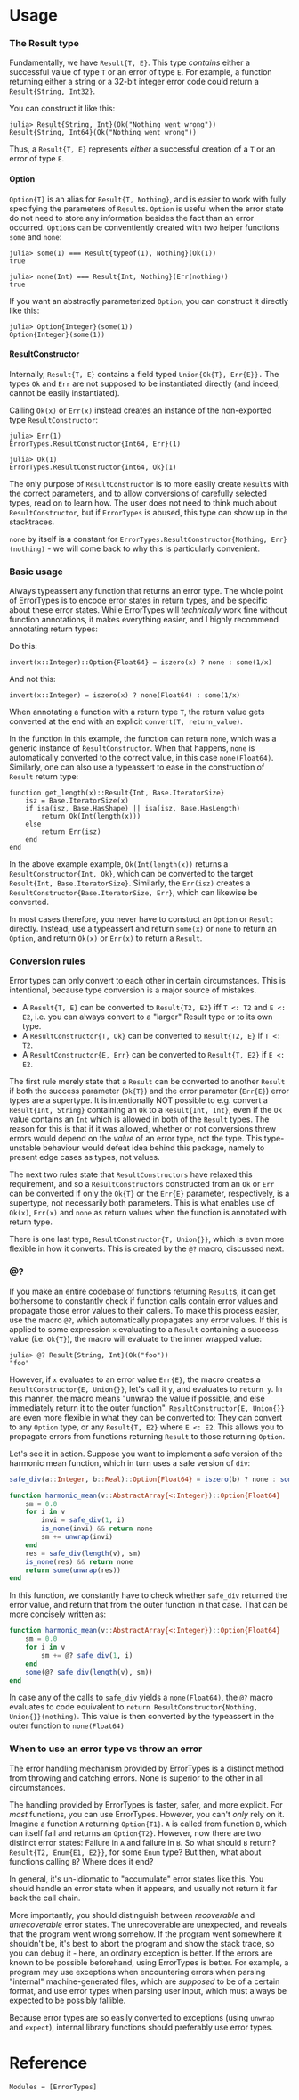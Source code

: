 # Usage

### The Result type
Fundamentally, we have `Result{T, E}`. This type _contains_ either a successful value of type `T` or an error of type `E`.
For example, a function returning either a string or a 32-bit integer error code could return a `Result{String, Int32}`.

You can construct it like this:
```
julia> Result{String, Int}(Ok("Nothing went wrong"))
Result{String, Int64}(Ok("Nothing went wrong"))
```

Thus, a `Result{T, E}` represents _either_ a successful creation of a `T` or an error of type `E`.

#### Option
`Option{T}` is an alias for `Result{T, Nothing}`, and is easier to work with fully specifying the parameters of `Result`s. `Option` is useful when the error state do not need to store any information besides the fact than an error occurred. `Option`s can be conventiently created with two helper functions `some` and `none`:

```
julia> some(1) === Result{typeof(1), Nothing}(Ok(1))
true

julia> none(Int) === Result{Int, Nothing}(Err(nothing))
true
```

If you want an abstractly parameterized `Option`, you can construct it directly like this:

```
julia> Option{Integer}(some(1))
Option{Integer}(some(1))
```

#### ResultConstructor
Internally, `Result{T, E}` contains a field typed `Union{Ok{T}, Err{E}}.`
The types `Ok` and `Err` are not supposed to be instantiated directly (and indeed, cannot be easily instantiated).

Calling `Ok(x)` or `Err(x)` instead creates an instance of the non-exported type `ResultConstructor`:

```
julia> Err(1)
ErrorTypes.ResultConstructor{Int64, Err}(1)

julia> Ok(1)
ErrorTypes.ResultConstructor{Int64, Ok}(1)
```

The only purpose of `ResultConstructor` is to more easily create `Result`s with the correct parameters, and to allow conversions of carefully selected types, read on to learn how.
The user does not need to think much about `ResultConstructor`, but if `ErrorTypes` is abused, this type can show up in the stacktraces.

`none` by itself is a constant for `ErrorTypes.ResultConstructor{Nothing, Err}(nothing)` - we will come back to why this is particularly convenient.

### Basic usage
Always typeassert any function that returns an error type. The whole point of ErrorTypes is to encode error states in return types, and be specific about these error states. While ErrorTypes will _technically_ work fine without function annotations, it makes everything easier, and I highly recommend annotating return types:

Do this:
```
invert(x::Integer)::Option{Float64} = iszero(x) ? none : some(1/x)
```

And not this:
```
invert(x::Integer) = iszero(x) ? none(Float64) : some(1/x)
```

When annotating a function with a return type `T`, the return value gets converted at the end with an explicit `convert(T, return_value)`.

In the function in this example, the function can return `none`, which was a generic instance of `ResultConstructor`.
When that happens, `none` is automatically converted to the correct value, in this case `none(Float64)`.
Similarly, one can also use a typeassert to ease in the construction of `Result` return type:

```
function get_length(x)::Result{Int, Base.IteratorSize}
    isz = Base.IteratorSize(x)
    if isa(isz, Base.HasShape) || isa(isz, Base.HasLength)
        return Ok(Int(length(x)))
    else
        return Err(isz)
    end
end
```

In the above example example, `Ok(Int(length(x))` returns a `ResultConstructor{Int, Ok}`, which can be converted to the target `Result{Int, Base.IteratorSize}`.
Similarly, the `Err(isz)` creates a `ResultConstructor{Base.IteratorSize, Err}`, which can likewise be converted.

In most cases therefore, you never have to constuct an `Option` or `Result` directly. Instead, use a typeassert and return `some(x)` or `none` to return an `Option`, and return `Ok(x)` or `Err(x)` to return a `Result`.

### Conversion rules
Error types can only convert to each other in certain circumstances. This is intentional, because type conversion is a major source of mistakes.

* A `Result{T, E}` can be converted to `Result{T2, E2}` iff `T <: T2` and `E <: E2`, i.e. you can always convert to a "larger" Result type or to its own type.
* A `ResultConstructor{T, Ok}` can be converted to `Result{T2, E}` if `T <: T2`.
* A `ResultConstructor{E, Err}` can be converted to `Result{T, E2}` if `E <: E2`.

The first rule merely state that a `Result` can be converted to another `Result` if both the success parameter (`Ok{T}`) and the error parameter (`Err{E}`) error types are a supertype.
It is intentionally NOT possible to e.g. convert a `Result{Int, String}` containing an `Ok` to a `Result{Int, Int}`, even if the `Ok` value contains an `Int` which is allowed in both of the `Result` types.
The reason for this is that if it was allowed, whether or not conversions threw errors would depend on the _value_ of an error type, not the type.
This type-unstable behaviour would defeat idea behind this package, namely to present edge cases as types, not values.

The next two rules state that `ResultConstructors` have relaxed this requirement, and so a `ResultConstructors` constructed from an `Ok` or `Err` can be converted if only the `Ok{T}` or the `Err{E}` parameter, respectively, is a supertype, not necessarily both parameters.
This is what enables use of `Ok(x)`, `Err(x)` and `none` as return values when the function is annotated with return type.

There is one last type, `ResultConstructor{T, Union{}}`, which is even more flexible in how it converts. This is created by the `@?` macro, discussed next.

### @?
If you make an entire codebase of functions returning `Result`s, it can get bothersome to constantly check if function calls contain error values and propagate those error values to their callers. To make this process easier, use the macro `@?`, which automatically propagates any error values. If this is applied to some expression `x` evaluating to a `Result` containing a success value (i.e. `Ok{T}`), the macro will evaluate to the inner wrapped value:

```
julia> @? Result{String, Int}(Ok("foo"))
"foo"
```

However, if `x` evaluates to an error value `Err{E}`, the macro creates a `ResultConstructor{E, Union{}}`, let's call it `y`, and evaluates to `return y`.
In this manner, the macro means "unwrap the value if possible, and else immediately return it to the outer function".
`ResultConstructor{E, Union{}}` are even more flexible in what they can be converted to:
They can convert to any `Option` type, or any `Result{T, E2}` where `E <: E2`.
This allows you to propagate errors from functions returning `Result` to those returning `Option`.

Let's see it in action. Suppose you want to implement a safe version of the harmonic mean function, which in turn uses a safe version of `div`:

```julia
safe_div(a::Integer, b::Real)::Option{Float64} = iszero(b) ? none : some(a/b)

function harmonic_mean(v::AbstractArray{<:Integer})::Option{Float64}
    sm = 0.0
    for i in v
        invi = safe_div(1, i)
        is_none(invi) && return none
        sm += unwrap(invi)
    end
    res = safe_div(length(v), sm)
    is_none(res) && return none
    return some(unwrap(res))
end
```

In this function, we constantly have to check whether `safe_div` returned the error value, and return that from the outer function in that case. That can be more concisely written as:

```julia
function harmonic_mean(v::AbstractArray{<:Integer})::Option{Float64}
    sm = 0.0
    for i in v
        sm += @? safe_div(1, i)
    end
    some(@? safe_div(length(v), sm))
end
```

In case any of the calls to `safe_div` yields a `none(Float64)`, the `@?` macro evaluates to code equivalent to `return ResultConstructor{Nothing, Union{}}(nothing)`. This value is then converted by the typeassert in the outer function to `none(Float64)`

### When to use an error type vs throw an error
The error handling mechanism provided by ErrorTypes is a distinct method from throwing and catching errors. None is superior to the other in all circumstances.

The handling provided by ErrorTypes is faster, safer, and more explicit. For *most* functions, you can use ErrorTypes. However, you can't *only* rely on it. Imagine a function `A` returning `Option{T1}`. `A` is called from function `B`, which can itself fail and returns an `Option{T2}`. However, now there are two distinct error states: Failure in `A` and failure in `B`. So what should `B` return? `Result{T2, Enum{E1, E2}}`, for some `Enum` type? But then, what about functions calling `B`? Where does it end?

In general, it's un-idiomatic to "accumulate" error states like this. You should handle an error state when it appears, and usually not return it far back the call chain.

More importantly, you should distinguish between _recoverable_ and _unrecoverable_ error states. The unrecoverable are unexpected, and reveals that the program went wrong somehow. If the program went somewhere it shouldn't be, it's best to abort the program and show the stack trace, so you can debug it - here, an ordinary exception is better. If the errors are known to be possible beforehand, using ErrorTypes is better. For example, a program may use exceptions when encountering errors when parsing "internal" machine-generated files, which are _supposed_ to be of a certain format, and use error types when parsing user input, which must always be expected to be possibly fallible.

Because error types are so easily converted to exceptions (using `unwrap` and `expect`), internal library functions should preferably use error types.

# Reference

```@autodocs
Modules = [ErrorTypes]
```

